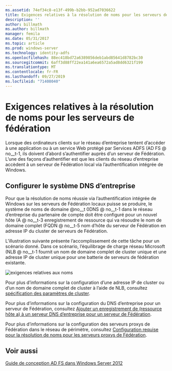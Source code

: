 ```yaml
---
ms.assetid: 74ef34c8-e13f-499b-b2bb-952ad7036622
title: Exigences relatives à la résolution de noms pour les serveurs de fédération
description: ''
author: billmath
ms.author: billmath
manager: femila
ms.date: 05/31/2017
ms.topic: article
ms.prod: windows-server
ms.technology: identity-adfs
ms.openlocfilehash: 88ec418bd72a6389856deb1abd85641d8782bc30
ms.sourcegitcommit: 6aff3d88ff22ea141a6ea6572a5ad8dd6321f199
ms.translationtype: MT
ms.contentlocale: fr-FR
ms.lasthandoff: 09/27/2019
ms.locfileid: "71408040"
---
```

# <a name="name-resolution-requirements-for-federation-servers"></a>Exigences relatives à la résolution de noms pour les serveurs de fédération

Lorsque des ordinateurs clients sur le réseau d’entreprise tentent d’accéder à une application ou à un service Web protégé par Services ADFS \(AD FS @ no__t-1, ils doivent d’abord s’authentifier auprès d’un serveur de Fédération. L’une des façons d’authentifier est que les clients du réseau d’entreprise accèdent à un serveur de Fédération local via l’authentification intégrée de Windows.  
  
## <a name="configure-corporate-dns"></a>Configurer le système DNS d’entreprise  
Pour que la résolution de noms réussie via l’authentification intégrée de Windows sur les serveurs de Fédération locaux puisse se produire, le système de noms de domaine @no__t 0DNS @ no__t-1 dans le réseau d’entreprise du partenaire de compte doit être configuré pour un nouvel hôte \(A @ no__t-3 enregistrement de ressource qui va résoudre le nom de domaine complet \(FQDN @ no__t-5 nom d’hôte du serveur de Fédération en adresse IP du cluster de serveurs de Fédération.  
  
L’illustration suivante présente l’accomplissement de cette tâche pour un scénario donné. Dans ce scénario, l’équilibrage de charge réseau Microsoft \(NLB @ no__t-1 fournit un nom de domaine complet de cluster unique et une adresse IP de cluster unique pour une batterie de serveurs de fédération existante.  
  
![exigences relatives aux noms](media/adfs2_deploy_single_fs.gif)  
  
Pour plus d’informations sur la configuration d’une adresse IP de cluster ou d’un nom de domaine complet de cluster à l’aide de NLB, consultez [spécification des paramètres de cluster](https://go.microsoft.com/fwlink/?LinkId=75282).  
  
Pour plus d’informations sur la configuration du DNS d’entreprise pour un serveur de Fédération, consultez [Ajouter un enregistrement de &#40;ressource hôte a&#41; à un serveur DNS d’entreprise pour un serveur de Fédération](../../ad-fs/deployment/Add-a-Host--A--Resource-Record-to-Corporate-DNS-for-a-Federation-Server.md).  
  
Pour plus d’informations sur la configuration des serveurs proxys de Fédération dans le réseau de périmètre, consultez [Configuration requise pour la résolution de noms pour les serveurs proxys de Fédération](Name-Resolution-Requirements-for-Federation-Server-Proxies.md).  
  

## <a name="see-also"></a>Voir aussi
[Guide de conception AD FS dans Windows Server 2012](AD-FS-Design-Guide-in-Windows-Server-2012.md)
